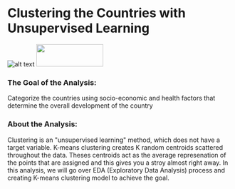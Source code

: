 # Clustering the Countries with Unsupervised Learning

![alt text](https://help-international.org/sites/all/themes/help/logo.png) <img src="https://upload.wikimedia.org/wikipedia/commons/7/7c/Kaggle_logo.png" width="150" height="50">


### The Goal of the Analysis:
Categorize the countries using socio-economic and health factors that determine the overall development of the country

### About the Analysis:
Clustering is an "unsupervised learning" method, which does not have a target variable. K-means clustering creates K random centroids scattered throughout the data. Theses centroids act as the average represenation of the points that are assigned and this gives you a stroy almost right away. In this analysis, we will go over EDA (Exploratory Data Analysis) process and creating K-means clustering model to achieve the goal.


